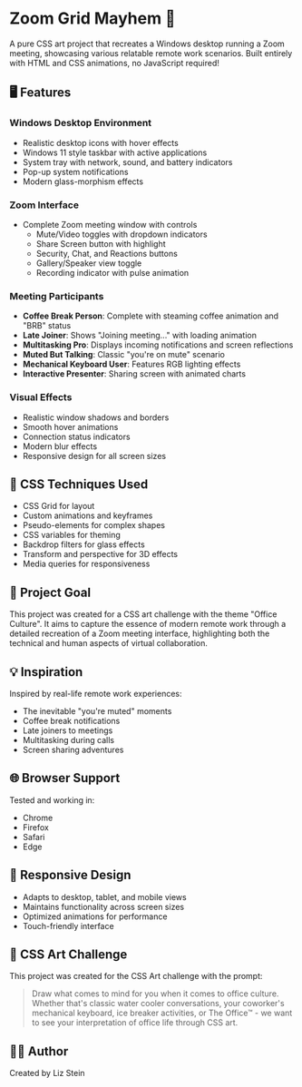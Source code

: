 # Zoom Grid Mayhem 🎥

A pure CSS art project that recreates a Windows desktop running a Zoom meeting, showcasing various relatable remote work scenarios. Built entirely with HTML and CSS animations, no JavaScript required!

## 🖥️ Features

### Windows Desktop Environment
- Realistic desktop icons with hover effects
- Windows 11 style taskbar with active applications
- System tray with network, sound, and battery indicators
- Pop-up system notifications
- Modern glass-morphism effects

### Zoom Interface
- Complete Zoom meeting window with controls
  - Mute/Video toggles with dropdown indicators
  - Share Screen button with highlight
  - Security, Chat, and Reactions buttons
  - Gallery/Speaker view toggle
  - Recording indicator with pulse animation

### Meeting Participants
- **Coffee Break Person**: Complete with steaming coffee animation and "BRB" status
- **Late Joiner**: Shows "Joining meeting..." with loading animation
- **Multitasking Pro**: Displays incoming notifications and screen reflections
- **Muted But Talking**: Classic "you're on mute" scenario
- **Mechanical Keyboard User**: Features RGB lighting effects
- **Interactive Presenter**: Sharing screen with animated charts

### Visual Effects
- Realistic window shadows and borders
- Smooth hover animations
- Connection status indicators
- Modern blur effects
- Responsive design for all screen sizes

## 🎨 CSS Techniques Used
- CSS Grid for layout
- Custom animations and keyframes
- Pseudo-elements for complex shapes
- CSS variables for theming
- Backdrop filters for glass effects
- Transform and perspective for 3D effects
- Media queries for responsiveness

## 🎯 Project Goal
This project was created for a CSS art challenge with the theme "Office Culture". It aims to capture the essence of modern remote work through a detailed recreation of a Zoom meeting interface, highlighting both the technical and human aspects of virtual collaboration.

## 💡 Inspiration
Inspired by real-life remote work experiences:
- The inevitable "you're muted" moments
- Coffee break notifications
- Late joiners to meetings
- Multitasking during calls
- Screen sharing adventures

## 🌐 Browser Support
Tested and working in:
- Chrome
- Firefox
- Safari
- Edge

## 📱 Responsive Design
- Adapts to desktop, tablet, and mobile views
- Maintains functionality across screen sizes
- Optimized animations for performance
- Touch-friendly interface

## 🎨 CSS Art Challenge
This project was created for the CSS Art challenge with the prompt:
> Draw what comes to mind for you when it comes to office culture. Whether that's classic water cooler conversations, your coworker's mechanical keyboard, ice breaker activities, or The Office™ - we want to see your interpretation of office life through CSS art.

## 👩‍💻 Author
Created by Liz Stein 